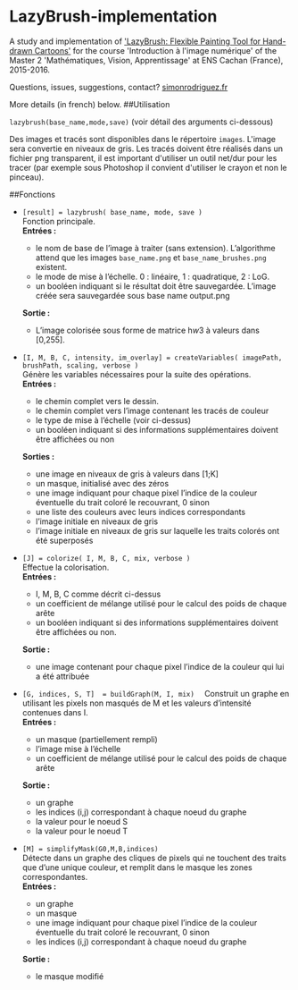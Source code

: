 # LazyBrush-implementation
A study and implementation of ['LazyBrush: Flexible Painting Tool for Hand-drawn Cartoons'](http://dcgi.felk.cvut.cz/home/sykorad/Sykora09-EG.pdf) for the course 'Introduction à l'image numérique' of the Master 2 'Mathématiques, Vision, Apprentissage' at ENS Cachan (France), 2015-2016.

Questions, issues, suggestions, contact? [simonrodriguez.fr](http://simonrodriguez.fr)

More details (in french) below.
##Utilisation

`lazybrush(base_name,mode,save)` (voir détail des arguments ci-dessous)

Des images et tracés sont disponibles dans le répertoire `images`. L'image sera convertie en niveaux de gris. Les tracés doivent être réalisés dans un fichier png transparent, il est important d'utiliser un outil net/dur pour les tracer (par exemple sous Photoshop il convient d'utiliser le crayon et non le pinceau).

##Fonctions
- `[result] = lazybrush( base_name, mode, save )`  
	Fonction principale.  	**Entrées :**	- le nom de base de l’image à traiter (sans extension). L’algorithme attend que les images `base_name.png` et `base_name_brushes.png` existent.	- le mode de mise à l’échelle. 0 : linéaire, 1 : quadratique, 2 : LoG.	- un booléen indiquant si le résultat doit être sauvegardée. L’image créée sera sauvegardée sous base name output.png   
	
	**Sortie :**
		- L’image colorisée sous forme de matrice h*w*3 à valeurs dans [0,255].
	- `[I, M, B, C, intensity, im_overlay] = createVariables( imagePath, brushPath, scaling, verbose )`  Génère les variables nécessaires pour la suite des opérations.  	**Entrées :**	- le chemin complet vers le dessin.	- le chemin complet vers l’image contenant les tracés de couleur	- le type de mise à l’échelle (voir ci-dessus)	- un booléen indiquant si des informations supplémentaires doivent être affichées ou non
		**Sorties :**
		- une image en niveaux de gris à valeurs dans [1;K]	- un masque, initialisé avec des zéros	- une image indiquant pour chaque pixel l’indice de la couleur éventuelle du trait coloré le recouvrant, 0 sinon	- une liste des couleurs avec leurs indices correspondants	- l’image initiale en niveaux de gris	- l’image initiale en niveaux de gris sur laquelle les traits colorés ont été superposés
	
- `[J] = colorize( I, M, B, C, mix, verbose )`  
	Effectue la colorisation.  	**Entrées :**	- I, M, B, C comme décrit ci-dessus	- un coefficient de mélange utilisé pour le calcul des poids de chaque arête	- un booléen indiquant si des informations supplémentaires doivent être affichées ou non.
		**Sortie :**
		- une image contenant pour chaque pixel l’indice de la couleur qui lui a été attribuée
	- `[G, indices, S, T]  = buildGraph(M, I, mix)  `Construit un graphe en utilisant les pixels non masqués de M et les valeurs d’intensité contenues dans I.  	**Entrées :**	- un masque (partiellement rempli)	- l’image mise à l’échelle	- un coefficient de mélange utilisé pour le calcul des poids de chaque arête 
	 	**Sortie :**
		- un graphe	- les indices (i,j) correspondant à chaque noeud du graphe	- la valeur pour le noeud S	- la valeur pour le noeud T
	- `[M] = simplifyMask(G0,M,B,indices)`  Détecte dans un graphe des cliques de pixels qui ne touchent des traits que d’une unique couleur, et remplit dans le masque les zones correspondantes.   	**Entrées :**	- un graphe	- un masque	- une image indiquant pour chaque pixel l’indice de la couleur éventuelle du trait coloré le recouvrant, 0 sinon	- les indices (i,j) correspondant à chaque noeud du graphe
	  
	**Sortie :**
		- le masque modifié
